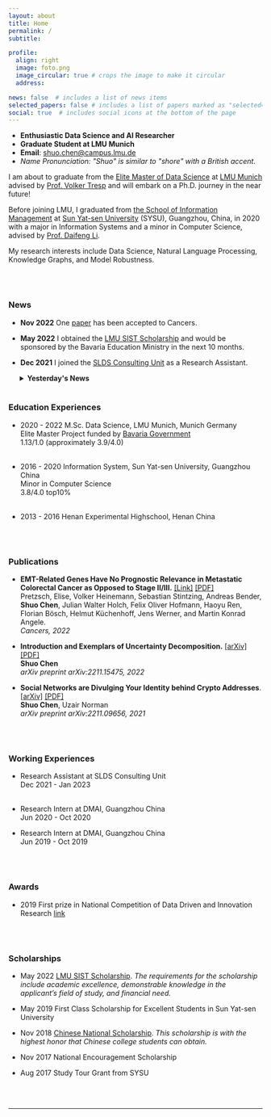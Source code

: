 ```yaml
---
layout: about
title: Home
permalink: /
subtitle: 

profile:
  align: right
  image: foto.png
  image_circular: true # crops the image to make it circular
  address:

news: false  # includes a list of news items
selected_papers: false # includes a list of papers marked as "selected={true}"
social: true  # includes social icons at the bottom of the page
---
```

- **Enthusiastic Data Science and AI Researcher**
- **Graduate Student at LMU Munich**
- **Email**: [shuo.chen@campus.lmu.de](shuo.chen@campus.lmu.de)
- *Name Pronunciation: "Shuo" is similar to "shore" with a British accent.*

I am about to graduate from the [Elite Master of Data Science](https://www.m-datascience.mathematik-informatik-statistik.uni-muenchen.de/index.html) at [LMU Munich](https://www.lmu.de/en/) advised by [Prof. Volker Tresp](https://www.dbs.ifi.lmu.de/~tresp/) and will embark on a Ph.D. journey in the near future!

Before joining LMU, I graduated from [the School of Information Management](https://ischool.sysu.edu.cn/) at [Sun Yat-sen University](https://en.wikipedia.org/wiki/Sun_Yat-sen_University) (SYSU), Guangzhou, China, in 2020 with a major in Information Systems and a minor in Computer Science, advised by [Prof. Daifeng Li](https://baike.baidu.com/item/%E6%9D%8E%E5%B2%B1%E5%B3%B0/24131767).

My research interests include Data Science, Natural Language Processing, Knowledge Graphs, and Model Robustness.

<!-- 
Write your biography here. Tell the world about yourself. Link to your favorite [subreddit](http://reddit.com). You can put a picture in, too. The code is already in, just name your picture `prof_pic.jpg` and put it in the `img/` folder.

Put your address / P.O. box / other info right below your picture. You can also disable any these elements by editing `profile` property of the YAML header of your `_pages/about.md`. Edit `_bibliography/papers.bib` and Jekyll will render your [publications page](/al-folio/publications/) automatically.

Link to your social media connections, too. This theme is set up to use [Font Awesome icons](http://fortawesome.github.io/Font-Awesome/) and [Academicons](https://jpswalsh.github.io/academicons/), like the ones below. Add your Facebook, Twitter, LinkedIn, Google Scholar, or just disable all of them. -->

<br/><br/>

### News 

- **Nov 2022** One [paper](https://www.mdpi.com/2072-6694/14/22/5596) has been accepted to Cancers.

- **May 2022** I obtained the [LMU SIST Scholarship](https://www.lmu.de/en/workspace-for-students/student-support-services/finance-your-studies/scholarships/scholarships-for-international-students/index.html) and would be sponsored by the Bavaria Education Ministry in the next 10 months. 

- **Dec 2021** I joined the [SLDS Consulting Unit](https://www.slds.stat.uni-muenchen.de/consulting/) as a Research Assistant.


<!-- 
https://markdowntohtml.com/
- **July 2020** I joined [DMAI](https://dm.ai/) as a Research Intern.


- **June 2020** I graduated from SYSU and would study in the [Data Science Master Program](https://www.m-datascience.mathematik-informatik-statistik.uni-muenchen.de/index.html) at LMU Munich, Germany.



- **May 2019** I obtained the First Class Scholarship for Excellent Students at Sun Yat-sen University.



- **May 2019** My team won the First Prize in a [national competition](https://data-competition.pku.edu.cn/) and ranked 2nd among hundreds of teams.



- **Nov 2018** I obtained the [Chinese National Scholarship](http://www.moe.gov.cn/srcsite/A05/s7505/201811/t20181114_354826.html) which is the scholarship with the highest honor that Chinese college students can obtain. 

- **Nov 2017** I obtained the National Encouragement Scholarship for excellent students with financial needs.

- **Aug 2017** I took a study tour of top-notch universities in Taiwan with visiting grant from SYSU.

 -->
 <div style="margin-left: 1.6em;">
<details>
<summary><strong>Yesterday's News</strong></summary>
<br/>
<ul style="margin-left: 0em">
<li><strong>July 2020</strong> I joined <a href="https://dm.ai/">DMAI</a> as a Research Intern.</li>
</ul>
<ul>
<li><strong>June 2020</strong> I graduated from SYSU and would study in the <a href="https://www.m-datascience.mathematik-informatik-statistik.uni-muenchen.de/index.html">Data Science Master Program</a> at LMU Munich, Germany.</li>
</ul>
<ul style="margin-left: 0em">
<li><strong>July 2019</strong> I joined <a href="https://dm.ai/">DMAI</a> as a Research Intern.</li>
</ul>
<ul>
<li><strong>May 2019</strong> I obtained the First Class Scholarship for Excellent Students at Sun Yat-sen University.</li>
</ul>
<ul>
<li><strong>May 2019</strong> My team won the First Prize in a <a href="https://data-competition.pku.edu.cn/">national competition</a> and ranked 2nd among hundreds of teams.</li>
</ul>
<ul>
<li><p><strong>Nov 2018</strong> I obtained the <a href="http://www.moe.gov.cn/srcsite/A05/s7505/201811/t20181114_354826.html">Chinese National Scholarship</a> which is the scholarship with the highest honor that Chinese college students can obtain. </p>
</li>
<li><p><strong>Nov 2017</strong> I obtained the National Encouragement Scholarship for excellent students with financial needs.</p>
</li>
<li><p><strong>Aug 2017</strong> I took a study tour of top-notch universities in Taiwan with visiting grant from SYSU.</p>
</li>
</ul>
</details>

</div>
<br/>

### Education Experiences 
+ 2020 - 2022 M.Sc. Data Science, LMU Munich, Munich Germany <br>
  Elite Master Project funded by [Bavaria Government](https://www.elitenetzwerk.bayern.de/start) <br>
  1.13/1.0 (approximately 3.9/4.0)
<br/><br/>

+ 2016 - 2020 Information System, Sun Yat-sen University, Guangzhou China <br>
  Minor in Computer Science <br>
  3.8/4.0 top10%
<br/><br/>
- 2013 - 2016 Henan Experimental Highschool, Henan China

<br/><br/>


### Publications
-  **EMT-Related Genes Have No Prognostic Relevance in Metastatic Colorectal Cancer as Opposed to Stage II/III.** [[Link]](https://www.mdpi.com/2072-6694/14/22/5596) [[PDF]](https://www.mdpi.com/2072-6694/14/22/5596/pdf?version=1668444867) <br>
  Pretzsch, Elise, Volker Heinemann, Sebastian Stintzing, Andreas Bender, **Shuo Chen**, Julian Walter Holch, Felix Oliver Hofmann, Haoyu Ren, Florian Bösch, Helmut Küchenhoff, Jens Werner, and Martin Konrad Angele. <br>
  *Cancers, 2022*


- **Introduction and Exemplars of Uncertainty Decomposition.** [[arXiv]](http://arxiv.org/abs/2211.15475) [[PDF]](https://arxiv.org/pdf/2211.15475.pdf) <br>
  **Shuo Chen** <br>
  *arXiv preprint arXiv:2211.15475, 2022*


- **Social Networks are Divulging Your Identity behind Crypto Addresses**. [[arXiv]](https://arxiv.org/abs/2211.09656) [[PDF]](https://arxiv.org/pdf/2211.09656) <br>
  **Shuo Chen**, Uzair Norman <br>
  *arXiv preprint arXiv:2211.09656, 2021*



<br/><br/>

### Working Experiences 

- Research Assistant at SLDS Consulting Unit <br>
  Dec 2021 - Jan 2023
<br/><br/>
- Research Intern at DMAI, Guangzhou China <br>
  Jun 2020 - Oct 2020

- Research Intern at DMAI, Guangzhou China <br>
  Jun 2019 - Oct 2019

<br/><br/>

### Awards
- 2019 First prize in National Competition of Data Driven and Innovation Research [link](https://opendata.pku.edu.cn/competition-2019.xhtml)

<br/><br/>

### Scholarships
- May 2022 [LMU SIST Scholarship](https://www.lmu.de/en/workspace-for-students/student-support-services/finance-your-studies/scholarships/scholarships-for-international-students/index.html). 
  *The requirements for the scholarship include academic excellence, demonstrable knowledge in the applicant’s field of study, and financial need.*

- May 2019 First Class Scholarship for Excellent Students in Sun Yat-sen University

- Nov 2018 [Chinese National Scholarship](http://www.moe.gov.cn/srcsite/A05/s7505/201811/t20181114_354826.html). *This scholarship is with the highest honor that Chinese college students can obtain.*

- Nov 2017 National Encouragement Scholarship

- Aug 2017 Study Tour Grant from SYSU

<br/><br/>

---
